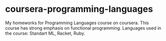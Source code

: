 # coursera-programming-languages

My homeworks for Programming Languages course on coursera.
This course has strong emphasis on functional programming.
Languages used in the course: Standart ML, Racket, Ruby.
